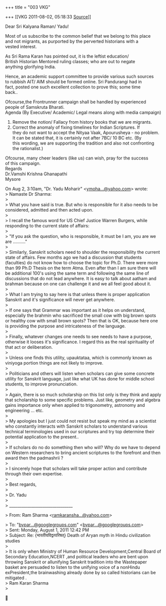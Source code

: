 +++
title = "003 VKG"

+++
[[VKG	2011-08-02, 05:18:33 [Source](https://groups.google.com/g/bvparishat/c/chy4p_ZHC4g)]]



Dear Sri Kalyana Raman/ Yadu!  
  
Most of us subscribe to the common belief that we belong to this place  
and not migrants, as purported by the perverted historians with a  
vested interest.  
  
As Sri Rama Karan has pointed out, it is the leftist education/  
British Historian Mentored ruling classes; who are out to negate  
anything glorifying India.  
  
  
Hence, an academic support committee to provide various such sources  
to rubbish AIT/ AIM should be formed online. Sri Pandurangi had in  
fact, posted one such excellent collection to prove this; some time  
back..  
  
Ofcourse,the Frontrunner campaign shall be handled by experienced  
people of Samskruta Bharati.  
Agenda (By Executive/ Academic/ Legal means along with media campaign)  
1. Remove the notion/ Fallacy from history books that we are migrants.  
2. Correct the anomaly of fixing timelines for Indian Scriptures. If  
they do not want to accept the Nityaa Vaak, Apourusheya - no problem.  
It can be stated that, it is certainly not after 7BC/ 10 BC etc. (By  
this wording, we are supporting the tradition and also not confronting  
the rationalist.)  
  
Ofcourse, many cheer leaders (like us) can wish, pray for the success  
of this campaign.  
Regards  
Dr.Vamshi Krishna Ghanapathi  
Mysore  

  
On Aug 2, 3:10am, "Dr. Yadu Moharir" \<[ymoha...@yahoo.com]()\> wrote:  
\> Namaste Dr Sharma:  
\>  
\> What you have said is true. But who is responsible for it also needs to be considered, admitted and then acted upon.  
\>  
\> I recall the famous word for US Chief Justice Warren Burgers, while responding to the current state of affairs:  
\>  
\> "If you ask the question, who is responsible, it must be I am, you are we are .........."  
\>  
\> Similarly, Sanskrit scholars need to shoulder the responsibility the current state of affairs. Few months ago we had a discussion that students (faculties) do not know how to choose the topic for Ph.D. There were more than 99 Ph.D Thesis on the term Atma. Even after than I am sure there will be additional 100's using the same term and following the same line of discussions that do not lead anywhere. It is easy to talk about aatham and brahman because on one can challenge it and we all feel good about it.  
\>  
\> What I am trying to say here is that unless there is proper application Sanskrit and it's significance will never get anywhere.  
\>  
\> If one says that Grammar was important as it helps on understand, especially the brahmin who sacrificed the small cow with big brown spots or healthy cow with small brown spots? Then that is OK, because here one is providing the purpose and intricateness of the language.  
\>  
\> Finally, whatever changes one needs to see needs to have a purpose, otherwise it looses it's significance. I regard this as the real spirituality of that act or deliberation.  
\>  
\> Unless one finds this utility, upauktataa, which is commonly known as viniyoga portion things are not likely to improve.  
\>  
\> Politicians and others will listen when scholars can give some concrete utility for Sanskrit language, just like what UK has done for middle school students, to improve pronunciation.  
\>  
\> Again, there is so much scholarship on this list only is they think and apply that scholarship to some specific problems. Just like, geometry and algebra gains importance only when applied to trigonometry, astronomy and engineering ... etc.  
\>  
\> My apologies but I just could not resist but speak my mind as a scientist who constantly interacts with Sanskrit scholars to understand various technical terminologies used in our scriptures and try top determine their potential application to the present..  
\>  
\> If scholars do no do something then who will? Why do we have to depend on Western researchers to bring ancient scriptures to the forefront and then award then the padmashrii ?  
\>  
\> I sincerely hope that scholars will take proper action and contribute through their own expertise.  
\>  
\> Best regards,  
\>  
\> Dr. Yadu  
\>  
\> \_\_\_\_\_\_\_\_\_\_\_\_\_\_\_\_\_\_\_\_\_\_\_\_\_\_\_\_\_\_\_\_  

\> From: Ram Sharma \<[ramkaransha...@yahoo.com]()\>  

\> To: "[bvpar...@googlegroups.com]()" \<[bvpar...@googlegroups.com]()\>  
\> Sent: Monday, August 1, 2011 12:42 PM  
\> Subject: Re: {भारतीयविद्वत्परिषत्} Death of Aryan myth in Hindu civilization studies  
\>  
\> It is only when Ministry of Human Resource Development,Central Board of Secondary Education,NCERT ,and political leaders who are bent upon throwing Sanskrit or allunifying Sanskrit tradition into the Wastepaper basket are persuaded to listen to the unifying voice of a nonHindu exPresident,the brainwashing already done by so called historians can be mitigated .  
\> Ram Karan Sharma  
\>  



